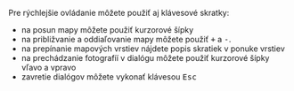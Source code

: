 Pre rýchlejšie ovládanie môžete použiť aj klávesové skratky:

* na posun mapy môžete použiť kurzorové šípky
* na približvanie a oddiaľovanie mapy môžete použiť <kbd>+</kbd> a <kbd>-</kbd>.
* na prepínanie mapových vrstiev nájdete popis skratiek v ponuke vrstiev
* na prechádzanie fotografíí v dialógu môžete použiť kurzorové šípky vľavo a vpravo
* zavretie dialógov môžete vykonať klávesou <kbd>Esc</kbd>
